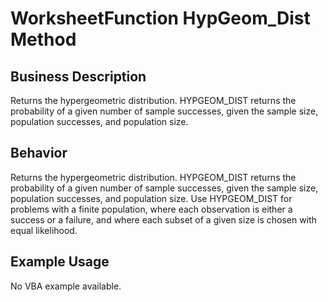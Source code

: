 # WorksheetFunction HypGeom_Dist Method

## Business Description
Returns the hypergeometric distribution. HYPGEOM_DIST returns the probability of a given number of sample successes, given the sample size, population successes, and population size.

## Behavior
Returns the hypergeometric distribution. HYPGEOM_DIST returns the probability of a given number of sample successes, given the sample size, population successes, and population size. Use HYPGEOM_DIST for problems with a finite population, where each observation is either a success or a failure, and where each subset of a given size is chosen with equal likelihood.

## Example Usage
No VBA example available.